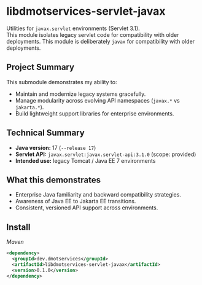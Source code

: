 # libdmotservices-servlet-javax

Utilities for `javax.servlet` environments (Servlet 3.1).  
This module isolates legacy servlet code for compatibility with older deployments.
This module is deliberately `javax` for compatibility with older deployments.

## Project Summary
This submodule demonstrates my ability to:
- Maintain and modernize legacy systems gracefully.
- Manage modularity across evolving API namespaces (`javax.*` vs `jakarta.*`).
- Build lightweight support libraries for enterprise environments.

## Technical Summary
- **Java version:** 17 (`--release 17`)
- **Servlet API:** `javax.servlet:javax.servlet-api:3.1.0` (scope: provided)
- **Intended use:** legacy Tomcat / Java EE 7 environments

## What this demonstrates
- Enterprise Java familiarity and backward compatibility strategies.
- Awareness of Java EE to Jakarta EE transitions.
- Consistent, versioned API support across environments.

## Install

_Maven_
```xml
<dependency>
  <groupId>dev.dmotservices</groupId>
  <artifactId>libdmotservices-servlet-javax</artifactId>
  <version>0.1.0</version>
</dependency>
